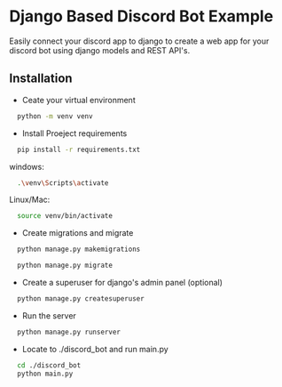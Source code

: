 
# Django Based Discord Bot Example

Easily connect your discord app to django to create a web app for your discord bot using django models and REST API's.


## Installation
- Ceate your virtual environment
```bash
  python -m venv venv
```
- Install Proeject requirements
```bash
  pip install -r requirements.txt
```
windows:
```bash
  .\venv\Scripts\activate
```
Linux/Mac:
```bash
  source venv/bin/activate
```

- Create migrations and migrate 
```bash
  python manage.py makemigrations
```
```bash
  python manage.py migrate
```
- Create a superuser for django's admin panel (optional)
```bash
  python manage.py createsuperuser
```
- Run the server
```bash
  python manage.py runserver
```
- Locate to ./discord_bot and run main.py
```bash
  cd ./discord_bot
  python main.py
```

 